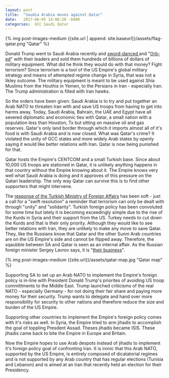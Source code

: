 ```yaml
---
layout: post
title:  "Saudia Arabia moves against Qatar"
date:   2017-06-05 14:06:20 -0400
categories:  GCC Saudi Qatar
---
```


{% img post-images-medium {{site.url | append: site.baseurl}}/assets/flag-qatar.png "Qatar" %} 


Donald Trump went to Saudi Arabia recently and [sword-danced ](https://i.cbc.ca/1.4125552.1495305137!/fileImage/httpImage/image.jpg_gen/derivatives/original_620/usa-trump-saudi.jpg)and "[Orb-ed](https://www.nytimes.com/2017/05/22/world/middleeast/trump-glowing-orb-saudi.html)" with their leaders and sold them hundreds of billions of dollars of military equipment.  What did he think they would do with that money? Fight terrorism?  Since terrorism is a tool of the US Empire's global military strategy and means of attempted regime change in Syria, that was not a likley outcome. The military equipment is meant to be used against Shia Muslims from the Houthis in Yemen, to the Persians in Iran - especially Iran.  The Trump administration is filled with Iran hawks.  

<!--excerpt-->

So the orders have been given: Saudi Arabia is to try and put together an Arab NATO to threaten Iran with and save US troops from having to get into harms away. Today, Saudi Arabia, Bahrain, the UAE and Egypt have all severed diplomatic and economic ties with Qatar, a small nation with a population less than Houston, Tx but sitting on massive oil and gas reserves.  Qatar's only land border through which it imports almost all of it's food is with Saudi Arabia and is now closed.  What was Qatar's crime?  It violated the unity of GCC states and more widely Arab states by openly saying it would like better relations with Iran.  Qatar is now being punished for that. 

Qatar hosts the Empire's CENTCOM and a small Turkish base.  Since about 10,000 US troops are stationed in Qatar, it is unlikely anything happens in that country without the Empire knowing about it.  The Empire knows very well what Saudi Arabia is doing and it approves of this pressure on the Qatari leadership.  The only way Qatar can survive this is to find other supporters that might intervene.  

The [response of the Turkish Ministry of Foreign Affairs](http://www.mfa.gov.tr/no_-175_-5-june-2017_press-release-regarding-the-developments-among-saudi-arabia_-united-arab-emirates_-bahrain_-egypt-and-qatar.en.mfa) has been soft - just a call for a "swift resolution" a reminder that terrorism can only be dealt with through "unity" and "solidarity". Turkish foreign policy has been convoluted for some time but lately it is becoming exceedingly simple due to the rise of the Kurds in Syria and their support from the US.  Turkey needs to cut down the Kurds and that is their only priority. Although they would like to see better relations with Iran, they are unlikely to make any move to save Qatar.  They, like the Russians know that Qatar and the other Sunni Arab countries are on the US Empire's side and cannot be flipped away.  Therefore, the sqaubble between SA and Qatar is seen as an internal affair.  As the Russian foreign minister Sergey Lavrov says, it is "[their business](https://sputniknews.com/middleeast/201706051054319507-lavrov-russia-qatar-middle-east/)". 

{% img post-images-medium {{site.url}}/assets/qatar-map.jpg "Qatar map" %}

Supporting SA to set up an Arab NATO to implement the Empire's foreign policy is in-line with President Donald Trump's priorites of avoiding US troop committments to the Middle East.  Trump launched criticisms of the real NATO - especially Germany - for not doing their fair share and paying more money for their security.  Trump wants to delegate and hand over more responsibility for security to other nations and therefore reduce the size and burden of the US Empire.  

Supporting other countries to implement the Empire's foreign policy comes with it's risks as well.  In Syria, the Empire tried to arm jihadis to accomplish the goal of toppling Presdent Assad.  Theses jihadis became ISIS.  These jihadis came back to bite the Empire in Europe and Britain. 

Now the Empire hopes to use Arab despots instead of jihadis to implement it's foreign policy goal of confronting Iran. It is ironic that this Arab NATO, supported by the US Empire, is entirely composed of dicatatorial regimes and is not supported by any Arab country that has regular elections (Tunisia and Lebanon) and is aimed at an Iran that recently held an election for their Presidency.


